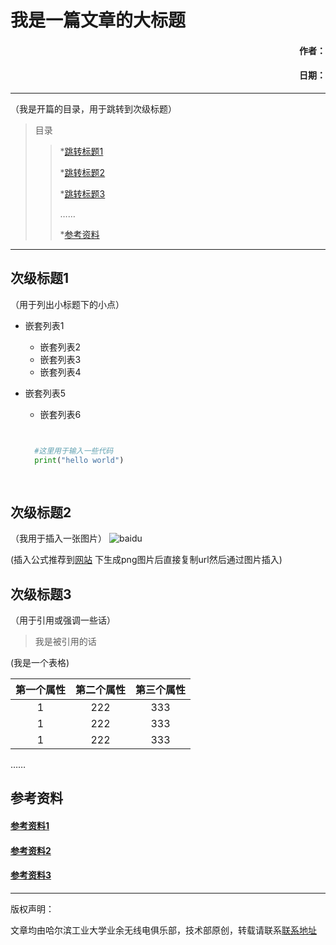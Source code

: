 我是一篇文章的大标题
===

#### <p align='right'>作者：</p>
#### <p align='right'>日期：</p>

----

<!-- 若文章有多个次级标题可以使用目录-->
（我是开篇的目录，用于跳转到次级标题）
>目录
>>*[跳转标题1](#次级标题1) <!-- 括号后面接要跳转的次级标题要带#且只能有一个-->
>><!--中间需要插入一个空的，不然会挤到同一行-->
>>*[跳转标题2](#次级标题2)
>>
>>*[跳转标题3](#次级标题3)
>>
>>……
>>
>>*[参考资料](#参考资料)

----

## 次级标题1

<!--若没有用到可以去掉-->
（用于列出小标题下的小点）
+ 嵌套列表1
  - 嵌套列表2
  - 嵌套列表3
  - 嵌套列表4
+ 嵌套列表5
  - 嵌套列表6
  
  
  ``` python #这里用于切换代码的种类（可以没有，若有的话相应关键词会有高亮）
  
  
    #这里用于输入一些代码
    print("hello world")
    
    
  ```


## 次级标题2

<!--用于插入一张图片，可用url或创库内的相对路径-->
（我用于插入一张图片）
![baidu](https://www.baidu.com/img/bd_logo1.png?where=super)


(插入公式推荐到[网站](https://www.codecogs.com/latex/eqneditor.php)
下生成png图片后直接复制url然后通过图片插入)



## 次级标题3
（用于引用或强调一些话）
> 我是被引用的话

(我是一个表格)
<!--第二行中左边的冒号代表居左，两个一起加就是居中-->
| 第一个属性        | 第二个属性   | 第三个属性  |
|:----------:|:-------------:|:-----:|  
| 1      | 222 | 333 |
| 1      | 222      |   333 |
| 1 | 222      |    333 |




……


## 参考资料

#### [参考资料1](https://www.baidu.com/)
#### [参考资料2](https://www.csdn.net/)
#### [参考资料3](https://github.com/BY2HIT)




<hr>
版权声明：

文章均由哈尔滨工业大学业余无线电俱乐部，技术部原创，转载请联系[联系地址](XXX@email.com)

